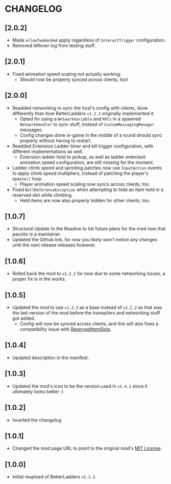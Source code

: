 # CHANGELOG

## [2.0.2]

- Made `allowTwoHanded` apply regardless of `InteractTrigger` configuration.
- Removed leftover log from testing stuff.

## [2.0.1]

- Fixed animation speed scaling not actually working.
  - Should now be properly synced across clients, too!

## [2.0.0]

- Readded networking to sync the host's config with clients, done differently than how BetterLadders `v1.2.3` originally implemented it.
  - Opted for using a `NetworkVariable` and `RPCs` in a spawned `NetworkHandler` to sync stuff, instead of `CustomMessagingManager` messages.
  - Config changes done in-game in the middle of a round should sync properly without having to restart.
- Readded Extension Ladder timer and kill trigger configuration, with different implementations as well.
  - Extension ladder hold to pickup, as well as ladder enter/exit animation speed configuration, are still missing for the moment.
- Ladder climb speed and sprinting patches now use `InputAction` events to apply climb speed multipliers, instead of patching the player's `Update()` loop.
  - Player animation speed scaling now syncs across clients, too.
- Fixed `NullReferenceException` when attempting to hide an item held in a reserved slot while climbing.
  - Held items are now also properly hidden for other clients, too.

## [1.0.7]

- Structural Update to the Readme to list future plans for the mod now that pacoito is a maintainer.
- Updated the Github link, for now you likely won't notice any changes until the next release releases however.

## [1.0.6]

- Rolled back the mod to `v1.2.2` for now due to some networking issues, a proper fix is in the works.

## [1.0.5]

- Updated the mod to use `v1.2.3` as a base instead of `v1.2.2` as that was the last version of the mod before the transpilers and networking stuff got added.
  - Config will now be synced across clients, and this will also fixes a compatibility issue with [ReservedItemSlots](https://thunderstore.io/c/lethal-company/p/FlipMods/ReservedItemSlotCore).

## [1.0.4]

- Updated description in the manifest.

## [1.0.3]

- Updated the mod's icon to be the version used in `v1.4.3` since it ultimately looks better :)

## [1.0.2]

- Inverted the changelog.

## [1.0.1]

- Changed the mod page URL to point to the original mod's [MIT License](https://github.com/e3s1/BetterLadders/blob/main/LICENSE.txt).

## [1.0.0]

- Initial reupload of BetterLadders `v1.2.2`.
